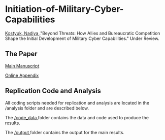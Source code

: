 # Initiation-of-Military-Cyber-Capabilities

<a href= "https://www.cmu.edu/cmist/about-us/people/faculty/nadiya-kostyuk.html"> Kostyuk, Nadiya <a>."Beyond Threats: How Allies and Bureaucratic Competition Shape the Initial Development of Military Cyber Capabilities." Under Review.

<h2> The Paper </h2>

<a href= "https://github.com/nadiyakostyuk/Initiation-of-Military-Cyber-Capabilities/blob/main/draft/competing_risk_main_w_author_info.pdf">Main Manuscript </a>

<a href= "https://github.com/nadiyakostyuk/Initiation-of-Military-Cyber-Capabilities/blob/main/draft/competing_risk_revisions_appendix.pdf"> Online Appendix </a>


<h2> Replication Code and Analysis </h2>

All coding scripts needed for replication and analysis are located in the /analysis folder and are described below. 

The <a href = "https://github.com/nadiyakostyuk/Initiation-of-Military-Cyber-Capabilities/tree/main/analysis/code_data"> /code_data </a> folder contains the data and code used to produce the results.

The <a href = "https://github.com/nadiyakostyuk/Initiation-of-Military-Cyber-Capabilities/tree/main/analysis/output"> /output </a> folder contains the output for the main results.




